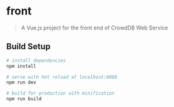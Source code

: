 # front

> A Vue.js project for the front end of CrowdDB Web Service

## Build Setup

``` bash
# install dependencies
npm install

# serve with hot reload at localhost:8080
npm run dev

# build for production with minification
npm run build
```
